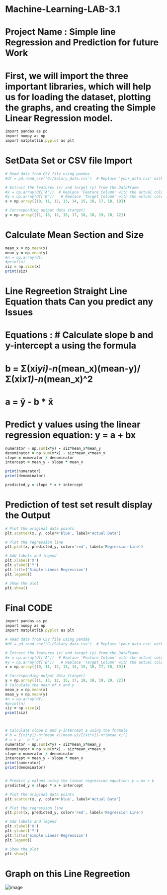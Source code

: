 # Machine-Learning-LAB-3.1

# Project Name : Simple line Regression and Prediction for future Work

# First, we will import the three important libraries, which will help us for loading the dataset, plotting the graphs, and creating the Simple Linear Regression model.
```ruby
import pandas as pd
import numpy as np
import matplotlib.pyplot as plt
```
# SetData Set or CSV file Import
```ruby
# Read data from CSV file using pandas
#df = pd.read_csv('G:/Salary_data.csv')  # Replace 'your_data.csv' with your actual CSV file name

# Extract the features (x) and target (y) from the DataFrame
#x = np.array(df['A'])  # Replace 'Feature_Column' with the actual column name for features
#y = np.array(df['B'])   # Replace 'Target_Column' with the actual column name for target
x = np.array([10, 11, 12, 13, 14, 15, 16, 17, 18, 19])

# Corresponding output data (target)
y = np.array([11, 13, 12, 15, 17, 18, 18, 19, 20, 22])
```

# Calculate Mean Section and Size

```ruby 
mean_x = np.mean(x)
mean_y = np.mean(y)
#n = np.array(df)
#print(n)
siz = np.size(x)
print(siz)
```

# Line Regreetion Straight Line Equation thats Can you predict any Issues
# Equations : # Calculate slope b and y-intercept a using the formula
# b = Σ(xi*yi)-n*(mean_x)(mean-y)/Σ(xi*x1)-n*(mean_x)^2
# a = ȳ - b * x̄
# Predict y values using the linear regression equation: y = a + bx

```ruby
numerator = np.sum(x*y) - siz*mean_x*mean_y
denominator = np.sum(x*x) - siz*mean_x*mean_x
slope = numerator / denominator
intercept = mean_y - slope * mean_x

print(numerator)
print(denominator)

predicted_y = slope * x + intercept
```
# Prediction of test set result display the Output 

```ruby
# Plot the original data points
plt.scatter(x, y, color='blue', label='Actual Data')

# Plot the regression line
plt.plot(x, predicted_y, color='red', label='Regression Line')

# Add labels and legend
plt.xlabel('X')
plt.ylabel('Y')
plt.title('Simple Linear Regression')
plt.legend()

# Show the plot
plt.show()
```
# Final CODE

```ruby
import pandas as pd
import numpy as np
import matplotlib.pyplot as plt

# Read data from CSV file using pandas
#df = pd.read_csv('G:/Salary_data.csv')  # Replace 'your_data.csv' with your actual CSV file name

# Extract the features (x) and target (y) from the DataFrame
#x = np.array(df['A'])  # Replace 'Feature_Column' with the actual column name for features
#y = np.array(df['B'])   # Replace 'Target_Column' with the actual column name for target
x = np.array([10, 11, 12, 13, 14, 15, 16, 17, 18, 19])

# Corresponding output data (target)
y = np.array([11, 13, 12, 15, 17, 18, 18, 19, 20, 22])
# Calculate the mean of x and y
mean_x = np.mean(x)
mean_y = np.mean(y)
#n = np.array(df)
#print(n)
siz = np.size(x)
print(siz)



# Calculate slope b and y-intercept a using the formula
# b = Σ(xi*yi)-n*(mean_x)(mean-y)/Σ(xi*x1)-n*(mean_x)^2
# a = ȳ - b * x̄
numerator = np.sum(x*y) - siz*mean_x*mean_y
denominator = np.sum(x*x) - siz*mean_x*mean_x
slope = numerator / denominator
intercept = mean_y - slope * mean_x
print(numerator)
print(denominator)


# Predict y values using the linear regression equation: y = mx + b
predicted_y = slope * x + intercept

# Plot the original data points
plt.scatter(x, y, color='blue', label='Actual Data')

# Plot the regression line
plt.plot(x, predicted_y, color='red', label='Regression Line')

# Add labels and legend
plt.xlabel('X')
plt.ylabel('Y')
plt.title('Simple Linear Regression')
plt.legend()

# Show the plot
plt.show()
```



# Graph on this Line Regreetion 
![image](https://github.com/nayan-pust/Machine-Learning-LAB-3.1/assets/114688354/29ec6c22-0349-46b7-90ab-a3f5170f14c7)


  



